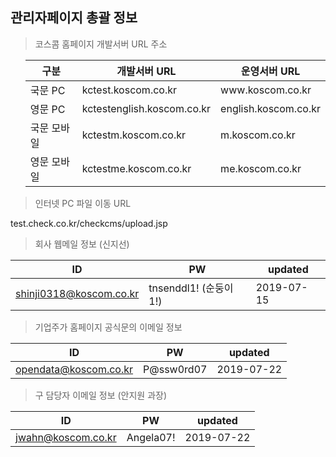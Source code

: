 ## 관리자페이지 총괄 정보

> 코스콤 홈페이지 개발서버 URL 주소
<p>
<ul>
<table class="table table-condensed table-sm small">
<thead><tr><th>구분</th><th>개발서버 URL</th><th>운영서버 URL</th></tr></thead>
<tbody>
<tr><td>국문 PC  </td><td>  kctest.koscom.co.kr  </td><td> www.koscom.co.kr </td>
<tr><td>영문 PC  </td><td>  kctestenglish.koscom.co.kr  </td><td>  english.koscom.co.kr </td>
<tr><td>국문 모바일 </td><td>  kctestm.koscom.co.kr  </td><td>  m.koscom.co.kr </td>
<tr><td>영문 모바일</td><td>  kctestme.koscom.co.kr  </td><td>  me.koscom.co.kr </td>
</tbody>
</table>
</ul>
</p>


> 인터넷 PC 파일 이동 URL

test.check.co.kr/checkcms/upload.jsp


> 회사 웹메일 정보 (신지선)

ID | PW | updated
----|----|----|
shinji0318@koscom.co.kr | tnsenddl1! (순둥이1!) | 2019-07-15

> 기업주가 홈페이지 공식문의 이메일 정보

ID | PW | updated
----|----|----|
opendata@koscom.co.kr | P@ssw0rd07  | 2019-07-22 


> 구 담당자 이메일 정보 (안지원 과장)

ID | PW | updated
----|----|----|
jwahn@koscom.co.kr | Angela07! | 2019-07-22


